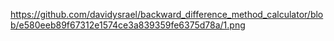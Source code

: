 https://github.com/davidysrael/backward_difference_method_calculator/blob/e580eeb89f67312e1574ce3a839359fe6375d78a/1.png

